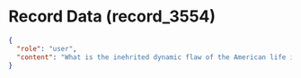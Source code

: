 # Record Data (record_3554)

```json
{
  "role": "user",
  "content": "What is the inehrited dynamic flaw of the American life in terms of the systematic axioms that are not analyzed?\n"
}
```
